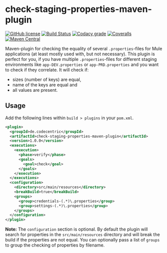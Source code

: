 # check-staging-properties-maven-plugin

[![GitHub license](https://img.shields.io/badge/license-Apache%202-blue.svg)](https://raw.githubusercontent.com/codecentric/check-staging-properties-maven-plugin/master/LICENSE)
[![Build Status](https://travis-ci.org/codecentric/check-staging-properties-maven-plugin.svg?branch=master)](https://travis-ci.org/codecentric/check-staging-properties-maven-plugin)
[![Codacy grade](https://img.shields.io/codacy/grade/8fd7bac6edac417a8451387286fe6917.svg)](https://www.codacy.com/app/britter/check-staging-properties-maven-plugin/dashboard)
[![Coveralls](https://img.shields.io/coveralls/codecentric/check-staging-properties-maven-plugin.svg)](https://coveralls.io/github/codecentric/check-staging-properties-maven-plugin)
[![Maven Central](https://img.shields.io/maven-central/v/de.codecentric/check-staging-properties-maven-plugin.svg)](https://maven-badges.herokuapp.com/maven-central/de.codecentric/check-staging-properties-maven-plugin/)

Maven-plugin for checking the equality of several `.properties`-files for Mule applications (at least mostly used with, but not necessary). This plugin is perfect for you, if you have multiple `.properties`-files for different staging environments like `app-DEV.properties` or `app-PRD.properties` and you want to check if they correlate. It will check if:

- sizes (number of keys) are equal,
- name of the keys are equal and
- all values are present.

## Usage

Add the following lines within `build > plugins` in your `pom.xml`.

```xml
<plugin>
  <groupId>de.codecentric</groupId>
  <artifactId>check-staging-properties-maven-plugin</artifactId>
  <version>1.0.0</version>
  <executions>
    <execution>
      <phase>verify</phase>
      <goals>
        <goal>check</goal>
      </goals>
    </execution>
  </executions>
  <configuration>
    <directory>src/main/resources</directory>
    <breakBuild>true</breakBuild>
    <groups>
      <group>credentials-(.*)\.properties</group>
      <group>settings-(.*)\.properties</group>
    </groups>
  </configuration>
</plugin>
```

**Note:** The `configuration` section is optional. By default the plugin will search for properties in the `src/main/resources` directory and will break the build if the properties are not equal. You can optionally pass a list of `groups` to group the checking of properties by filename.

